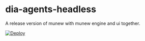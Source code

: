 # dia-agents-headless
A release version of munew with munew engine and ui together.

[![Deploy](https://www.herokucdn.com/deploy/button.svg)](https://heroku.com/deploy)
